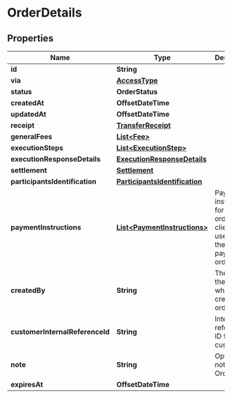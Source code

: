 

# OrderDetails


## Properties

| Name | Type | Description | Notes |
|------------ | ------------- | ------------- | -------------|
|**id** | **String** |  |  |
|**via** | [**AccessType**](AccessType.md) |  |  |
|**status** | **OrderStatus** |  |  |
|**createdAt** | **OffsetDateTime** |  |  |
|**updatedAt** | **OffsetDateTime** |  |  [optional] |
|**receipt** | [**TransferReceipt**](TransferReceipt.md) |  |  [optional] |
|**generalFees** | [**List&lt;Fee&gt;**](Fee.md) |  |  [optional] |
|**executionSteps** | [**List&lt;ExecutionStep&gt;**](ExecutionStep.md) |  |  |
|**executionResponseDetails** | [**ExecutionResponseDetails**](ExecutionResponseDetails.md) |  |  |
|**settlement** | [**Settlement**](Settlement.md) |  |  |
|**participantsIdentification** | [**ParticipantsIdentification**](ParticipantsIdentification.md) |  |  [optional] |
|**paymentInstructions** | [**List&lt;PaymentInstructions&gt;**](PaymentInstructions.md) | Payment instructions for the order, the client can use one of these to pay the order. |  [optional] |
|**createdBy** | **String** | The ID of the user who created the order |  |
|**customerInternalReferenceId** | **String** | Internal reference ID for the customer |  [optional] |
|**note** | **String** | Optional note for the Order |  [optional] |
|**expiresAt** | **OffsetDateTime** |  |  [optional] |



